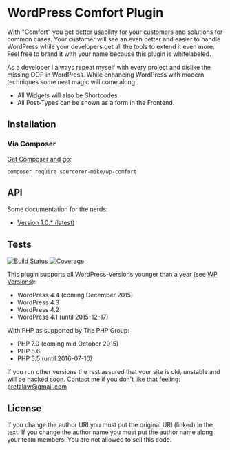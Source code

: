 # WordPress Comfort Plugin

With "Comfort" you get better usability for your customers
and solutions for common cases.
Your customer will see an even better and easier to handle WordPress
while your developers get all the tools to extend it even more.
Feel free to brand it with your name
because this plugin is whitelabeled.

As a developer I always repeat myself with every project
and dislike the missing OOP in WordPress.
While enhancing WordPress with modern techniques
some neat magic will come along:

- All Widgets will also be Shortcodes.
- All Post-Types can be shown as a form in the Frontend.

## Installation

### Via Composer

[Get Composer and go](http://getcomposer.org):

	composer require sourcerer-mike/wp-comfort
	

## API

Some documentation for the nerds:

- [Version 1.0.* (latest)](http://sourcerer-mike.github.io/wp-comfort/api/1.0)

## Tests

[![Build Status](https://travis-ci.org/sourcerer-mike/wp-comfort.svg?branch=master)](https://travis-ci.org/sourcerer-mike/wp-comfort)
[![Coverage](http://codecov.io/github/sourcerer-mike/wp-comfort/coverage.svg?branch=master)](http://codecov.io/github/sourcerer-mike/wp-comfort?branch=master)


This plugin supports all WordPress-Versions younger than a year
(see [WP Versions](https://codex.wordpress.org/WordPress_Versions)):

- WordPress 4.4 (coming December 2015)
- WordPress 4.3
- WordPress 4.2
- WordPress 4.1 (until 2015-12-17)

With PHP as supported by The PHP Group:

- PHP 7.0 (coming mid October 2015)
- PHP 5.6
- PHP 5.5 (until 2016-07-10)

If you run other versions the rest assured that your site is old,
unstable
and will be hacked soon.
Contact me if you don't like that feeling: pretzlaw@gmail.com



## License

If you change the author URI you must put the original URI (linked) in the text.
If you change the author name you must put the author name along your team members.
You are not allowed to sell this code.